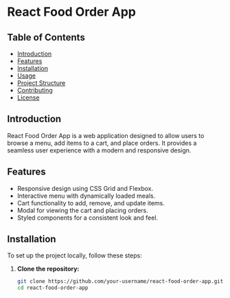 # React Food Order App

## Table of Contents

- [Introduction](#introduction)
- [Features](#features)
- [Installation](#installation)
- [Usage](#usage)
- [Project Structure](#project-structure)
- [Contributing](#contributing)
- [License](#license)

## Introduction

React Food Order App is a web application designed to allow users to browse a menu, add items to a cart, and place orders. It provides a seamless user experience with a modern and responsive design.

## Features

- Responsive design using CSS Grid and Flexbox.
- Interactive menu with dynamically loaded meals.
- Cart functionality to add, remove, and update items.
- Modal for viewing the cart and placing orders.
- Styled components for a consistent look and feel.

## Installation

To set up the project locally, follow these steps:

1. **Clone the repository:**
   ```bash
   git clone https://github.com/your-username/react-food-order-app.git
   cd react-food-order-app
